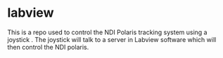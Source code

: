 # labview

This is a repo used to control the NDI Polaris tracking system using a joystick
. The joystick will talk to a server in Labview software which will then control
the NDI polaris.
